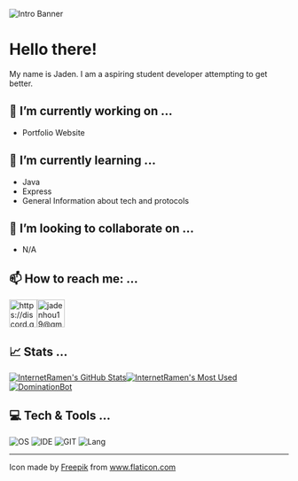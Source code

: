 ![Intro Banner](https://i.ibb.co/pWXkWyv/githubbanner.png)
# Hello there!
My name is Jaden. I am a aspiring student developer attempting to get better.

## 🔭 I’m currently working on ...
 - Portfolio Website

## 🌱 I’m currently learning ...
 - Java
 - Express
 - General Information about tech and protocols

## 👯 I’m looking to collaborate on ...
 - N/A

 ## 📫 How to reach me: ...
 [<img alt="https://discord.gg/GsNSAHA" src="https://i.ibb.co/L9Z9Ffz/discordlogo.webp" width="50px">](https://discord.gg/GsNSAHA)[<img alt="jadenhou19@gmail.com" src="https://i.ibb.co/TwG9DQy/mailing.png" width="50px">](mailto:jadenhou19@gmail.com)

## 📈 Stats ...
[![InternetRamen's GitHub Stats](https://github-readme-stats.vercel.app/api?username=InternetRamen&theme=tokyonight)](https://github.com/anuraghazra/github-readme-stats)[![InternetRamen's Most Used](https://github-readme-stats.vercel.app/api/top-langs/?username=InternetRamen&theme=tokyonight)](https://github.com/anuraghazra/github-readme-stats) [![DominationBot](https://github-readme-stats.vercel.app/api/pin/?username=InternetRamen&repo=DominationBot&theme=tokyonight)](https://github.com/InternetRamen/DominationBot)

## 💻 Tech & Tools ...
![OS](https://img.shields.io/badge/OS-Windows-lightblue) ![IDE](https://img.shields.io/badge/IDE-VS%20Code-lightblue) ![GIT](https://img.shields.io/badge/GIT-GitHub-lightblue) ![Lang](https://img.shields.io/badge/Lang-JavaScript-lightblue)

---
Icon made by <a href="https://www.flaticon.com/authors/freepik" title="Freepik">Freepik</a> from <a href="https://www.flaticon.com/" title="Flaticon"> www.flaticon.com</a>